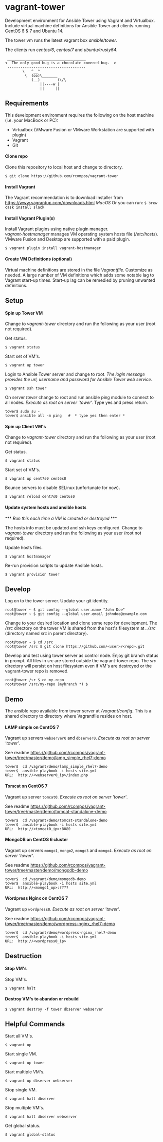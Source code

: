 # vagrant-tower

Development environment for Ansible Tower using Vagrant and Virtualbox.
Include virtual machine definitions for Ansible Tower and clients running CentOS 6 & 7 and Ubuntu 14.

The tower vm runs the latest vagrant box *ansible/tower*.

The clients run *centos/6*, *centos/7* and *ubuntu/trusty64*.

```
 ____________________________________
<  The only good bug is a chocolate covered bug.  >
 ------------------------------------
        \   ^__^
         \  (oo)\_______
            (__)        )\/\
                ||----w |
                ||     ||
```
## Requirements

This development environment requires the following on the host machine (i.e. your MacBook or PC):

  - Virtualbox (VMware Fusion or VMware Workstation are supported with plugin)
  - Vagrant
  - Git

#### Clone repo
Clone this repository to local host and change to directory.

`$ git clone https://github.com/rcompos/vagrant-tower`

#### Install Vagrant

The Vagrant recommendation is to download installer from https://www.vagrantup.com/downloads.html
*MacOS* Or you can run:
`$ brew cask install slack`

#### Install Vagrant Plugin(s)

Install Vagrant plugins using native plugin manager.  
*vagrant-hostmanager* manages VM operating system hosts file (*/etc/hosts*).
VMware Fusion and Desktop are supported with a paid plugin.

`$ vagrant plugin install vagrant-hostmanager`

#### Create VM Definitions (optional)

Virtual machine definitions are stored in the file *Vagrantfile*.  Customize as needed.
A large number of VM definitions which adds some notable lag to Vagrant start-up times.
Start-up lag can be remedied by pruning unwanted definitions.

## Setup
#### Spin up Tower VM

Change to *vagrant-tower* directory and run the following as your user (root not required).

Get status.

`$ vagrant status`

Start set of VM's.

`$ vagrant up tower`

Login to Ansible Tower server and change to root. 
*The login message provides the url, username and password for Ansible Tower web service.*

`$ vagrant ssh tower`

On server *tower* change to root and run ansible ping module to connect to all nodes.
*Execute as root on server 'tower'.*  Type yes and press return.

```
tower$ sudo su -
tower$ ansible all -m ping   #  * type yes then enter *
```

#### Spin up Client VM's

Change to *vagrant-tower* directory and run the following as your user (root not required).

Get status.

`$ vagrant status`

Start set of VM's.

`$ vagrant up cent7s0 cent6s0`

Bounce servers to disable SELinux (unfortunate for now).

`$ vagrant reload cent7s0 cent6s0`


#### Update system hosts and ansible hosts

*** _Run this each time a VM is created or destroyed_ ***

The hosts info must be updated and ssh keys configured.  Change to *vagrant-tower* directory and run the following as your user (root not required).

Update hosts files.

`$ vagrant hostmanager`

Re-run provision scripts to update Ansible hosts.

`$ vagrant provision tower`


## Develop

Log on to the tower server.  Update your git identity.

```
root@tower ~ $ git config --global user.name "John Doe"
root@tower ~ $ git config --global user.email johndoe@example.com
```

Change to your desired location and clone some repo for development.
The */src* directory on the tower VM is shared from the host's filesystem at *../src* (directory named *src* in parent directory).

```
root@tower ~ $ cd /src
root@tower /src $ git clone https://github.com/<user>/<repo>.git
```

Develop and test using tower server as control node.  Enjoy git branch status in prompt.
All files in *src* are stored outside the vagrant-tower repo.
The *src* directory will persist on host filesystem even if VM's are destroyed or the vagrant-tower repo is removed.

```
root@tower /sr $ cd my-repo
root@tower /src/my-repo (mybranch *) $
```

## Demo

The ansible repo available from tower server at */vagrant/config*.
This is a shared directory to directory where Vagrantfile resides on host.

#### LAMP simple on CentOS 7 
Vagrant up servers `webserver0` and `dbserver0`.  *Execute as root on server 'tower'*.

See readme https://github.com/rcompos/vagrant-tower/tree/master/demo/lamp_simple_rhel7-demo

```
tower$  cd /vagrant/demo/lamp_simple_rhel7-demo
tower$  ansible-playbook -i hosts site.yml
URL:  http://<webserver0_ip>/index.php
```

#### Tomcat on CentOS 7
Vagrant up server `tomcat0`.  *Execute as root on server 'tower'*.

See readme https://github.com/rcompos/vagrant-tower/tree/master/demo/tomcat-standalone-demo

```
tower$  cd /vagrant/demo/tomcat-standalone-demo
tower$  ansible-playbook -i hosts site.yml
URL:  http://<tomcat0_ip>:8080
```

#### MongoDB on CentOS 6 cluster
Vagrant up servers `mongo1`, `mongo2`, `mongo3` and `mongo4`.  *Execute as root on server 'tower'*.

See readme https://github.com/rcompos/vagrant-tower/tree/master/demo/mongodb-demo

```
tower$  cd /vagrant/demo/mongodb-demo
tower$  ansible-playbook -i hosts site.yml
URL:  http://<mongo1_up>:????
```

#### Wordpress Nginx on CentOS 7
Vagrant up `wordpress0`.  *Execute as root on server 'tower'*.

See readme https://github.com/rcompos/vagrant-tower/tree/master/demo/wordpress-nginx_rhel7-demo

```
tower$  cd /vagrant/demo/wordpress-nginx_rhel7-demo
tower$  ansible-playbook -i hosts site.yml
URL:  http://<wordpress0_ip>
```

## Destruction

#### Stop VM's

Stop VM's.

`$ vagrant halt`

#### Destroy VM's to abandon or rebuild

`$ vagrant destroy -f tower dbserver webserver`

## Helpful Commands

Start all VM's.

`$ vagrant up`

Start single VM.

`$ vagrant up tower`

Start multiple VM's.

`$ vagrant up dbserver webserver`

Stop single VM.

`$ vagrant halt dbserver`

Stop multiple VM's.

`$ vagrant halt dbserver webserver`

Get global status.

`$ vagrant global-status`
